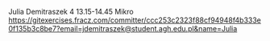 Julia Demitraszek
4 13.15-14.45
Mikro
https://gitexercises.fracz.com/committer/ccc253c2323f88cf94948f4b333e0f135b3c8be7?email=jdemitraszek@student.agh.edu.pl&name=Julia